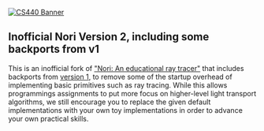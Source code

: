 [![CS440 Banner](https://rgl.s3.eu-central-1.amazonaws.com/media/uploads/wjakob/2017/02/16/cs440-logo_web.jpg)](https://rgl.s3.eu-central-1.amazonaws.com/media/uploads/wjakob/2017/02/20/cs440-rgl.jpg)

## Inofficial Nori Version 2, including some backports from v1

This is an inofficial fork of ["Nori: An educational ray tracer"](https://github.com/wjakob/nori) that includes backports from [version 1](https://github.com/wjakob/nori-old), to remove some of the startup overhead of implementing basic primitives such as ray tracing. While this allows programmings assignments to put more focus on higher-level light transport algorithms, we still encourage you to replace the given default implementations with your own toy implementations in order to advance your own practical skills.
